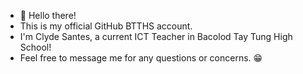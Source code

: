 - 👋 Hello there!
- This is my official GitHub BTTHS account.
- I'm Clyde Santes, a current ICT Teacher in Bacolod Tay Tung High School!
- Feel free to message me for any questions or concerns. 😁
